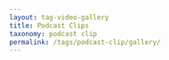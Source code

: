 ```yaml
---
layout: tag-video-gallery
title: Podcast Clips
taxonomy: podcast clip
permalink: /tags/podcast-clip/gallery/
---
```

